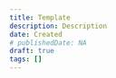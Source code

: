 ```yaml
---
title: Template
description: Description
date: Created
# publishedDate: NA
draft: true
tags: []
---
```

